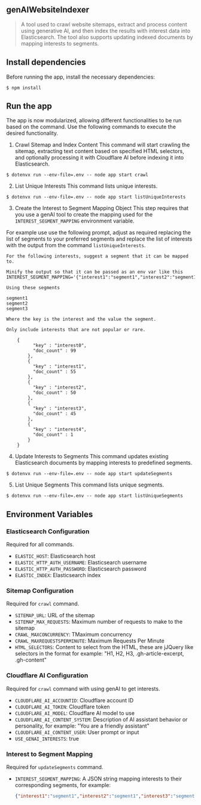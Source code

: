 ## genAIWebsiteIndexer

> A tool used to crawl website sitemaps, extract and process content using generative AI, and then index the results with interest data into Elasticsearch. The tool also supports updating indexed documents by mapping interests to segments.

## Install dependencies

Before running the app, install the necessary dependencies:

```
$ npm install
```

## Run the app

The app is now modularized, allowing different functionalities to be run based on the command. Use the following commands to execute the desired functionality.

1. Crawl Sitemap and Index Content
This command will start crawling the sitemap, extracting text content based on specified HTML selectors, and optionally processing it with Cloudflare AI before indexing it into Elasticsearch.

```
$ dotenvx run --env-file=.env -- node app start crawl
```

2. List Unique Interests
This command lists unique interests.

```
$ dotenvx run --env-file=.env -- node app start listUniqueInterests
```

3. Create the Interest to Segment Mapping Object
This step requires that you use a genAI tool to create the mapping used for the `INTEREST_SEGMENT_MAPPING` environment variable.

For example use use the following prompt, adjust as required replacing the list of segments to your preferred segments and replace the list of interests with the output from the command `listUniqueInterests`.

```
For the following interests, suggest a segment that it can be mapped to.

Minify the output so that it can be passed as an env var like this INTEREST_SEGMENT_MAPPING='{"interest1":"segment1","interest2":"segment1","interest3":"segment2","interest4":"segment3"}'

Using these segments

segment1
segment2
segment3

Where the key is the interest and the value the segment.

Only include interests that are not popular or rare.

    {
          "key" : "interest0",
          "doc_count" : 99
        },
        {
          "key" : "interest1",
          "doc_count" : 55
        },
        {
          "key" : "interest2",
          "doc_count" : 50
        },
        {
          "key" : "interest3",
          "doc_count" : 45
        },
        {
          "key" : "interest4",
          "doc_count" : 1
        }
    }

```


4. Update Interests to Segments
This command updates existing Elasticsearch documents by mapping interests to predefined segments.

```
$ dotenvx run --env-file=.env -- node app start updateSegments
```

5. List Unique Segments
This command lists unique segments.

```
$ dotenvx run --env-file=.env -- node app start listUniqueSegments
```


## Environment Variables

### Elasticsearch Configuration
Required for all commands.

- `ELASTIC_HOST`: Elasticsearch host
- `ELASTIC_HTTP_AUTH_USERNAME`: Elasticsearch username
- `ELASTIC_HTTP_AUTH_PASSWORD`: Elasticsearch password
- `ELASTIC_INDEX`: Elasticsearch index

### Sitemap Configuration
Required for `crawl` command.

- `SITEMAP_URL`: URL of the sitemap
- `SITEMAP_MAX_REQUESTS`: Maximum number of requests to make to the sitemap
- `CRAWL_MAXCONCURRENCY`: TMaximum concurrency
- `CRAWL_MAXREQUESTSPERMINUTE`: Maximum Requests Per Minute
- `HTML_SELECTORS`: Content to select from the HTML, these are jJQuery like selectors in the format for example: "H1, H2, H3, .gh-article-excerpt, .gh-content"


### Cloudflare AI Configuration
Required for `crawl` command with using genAI to get interests.

- `CLOUDFLARE_AI_ACCOUNTID`: Cloudflare account ID
- `CLOUDFLARE_AI_TOKEN`: Cloudflare token
- `CLOUDFLARE_AI_MODEL`: Cloudflare AI model to use
- `CLOUDFLARE_AI_CONTENT_SYSTEM`: Description of AI assistant behavior or personality, for example: "You are a friendly assistant"
- `CLOUDFLARE_AI_CONTENT_USER`: User prompt or input
- `USE_GENAI_INTERESTS`: true

### Interest to Segment Mapping
Required for `updateSegments` command.

- `INTEREST_SEGMENT_MAPPING`: A JSON string mapping interests to their corresponding segments, for example:

  ```json
  {"interest1":"segment1","interest2":"segment1","interest3":"segment2","interest4":"segment3"}
  ```